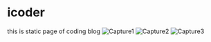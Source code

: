 # icoder
this is  static page of coding blog
![Capture1](https://user-images.githubusercontent.com/85022920/120072976-01b1ae00-c0b4-11eb-8df8-c01b003d3aeb.PNG)
![Capture2](https://user-images.githubusercontent.com/85022920/120072978-04ac9e80-c0b4-11eb-876a-1dda29ca8278.PNG)
![Capture3](https://user-images.githubusercontent.com/85022920/120072982-07a78f00-c0b4-11eb-8c55-4b44502d982e.PNG)
